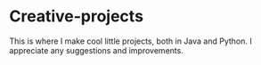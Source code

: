 # Creative-projects
This is where I make cool little projects, both in Java and Python. I appreciate any suggestions and improvements.
